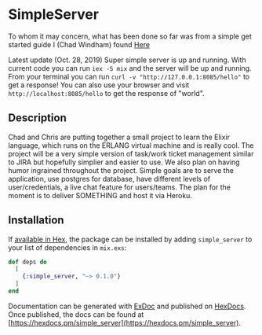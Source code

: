 # SimpleServer

To whom it may concern, what has been done so far was from a simple get
started guide I (Chad Windham) found [Here](https://www.jungledisk.com/blog/2018/03/19/tutorial-a-simple-http-server-in-elixir/)

Latest update (Oct. 28, 2019) Super simple server is up and running. With current code you can run `iex -S mix` and the server will be up and running. From your terminal you can run `curl -v "http://127.0.0.1:8085/hello"` to get a response! You can also use your browser and visit `http://localhost:8085/hello` to get the response of "world".

## Description

Chad and Chris are putting together a small project to learn the Elixir language, which
runs on the ERLANG virtual machine and is really cool. The project will be a very simple
version of task/work ticket management similar to JIRA but hopefully simplier and easier
to use. We also plan on having humor ingrained throughout the project. Simple goals are
to serve the application, use postgres for database, have different levels of user/credentials,
a live chat feature for users/teams. The plan for the moment is to deliver SOMETHING and host it
via Heroku.

## Installation

If [available in Hex](https://hex.pm/docs/publish), the package can be installed
by adding `simple_server` to your list of dependencies in `mix.exs`:

```elixir
def deps do
  [
    {:simple_server, "~> 0.1.0"}
  ]
end
```

Documentation can be generated with [ExDoc](https://github.com/elixir-lang/ex_doc)
and published on [HexDocs](https://hexdocs.pm). Once published, the docs can
be found at [https://hexdocs.pm/simple_server](https://hexdocs.pm/simple_server).
